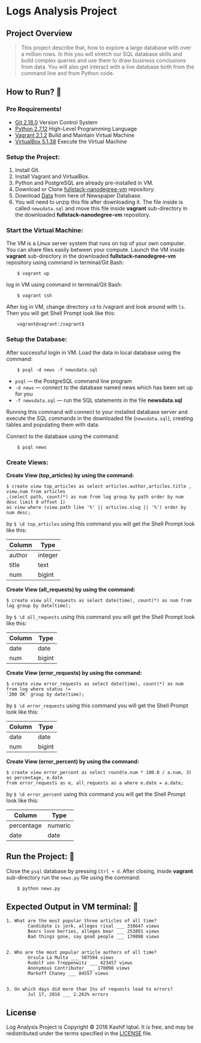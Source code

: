 # Logs Analysis Project
## Project Overview
> This project describe that, how to explore a large database with over a million rows. In this you will stretch our SQL database skills and build complex queries and use them to draw business conclusions from data. You will also get interact with a live database both from the command line and from Python code.

## How to Run? :traffic_light:
### Pre Requirements!
* [Git 2.18.0](https://git-scm.com/) Version Control System
* [Python 2.7.12](https://www.python.org/downloads/windows/) High-Level Programming Language
* [Vagrant 2.1.2](https://www.vagrantup.com/) Build and Maintain Virtual Machine
* [VirtualBox 5.1.38](https://www.virtualbox.org/wiki/Download_Old_Builds_5_1) Execute the Virtual Machine

### Setup the Project:
1. Install Git.
2. Install Vagrant and VirtualBox.
3. Python and PostgreSQL are already pre-installed in VM.
2. Download or Clone [fullstack-nanodegree-vm](https://github.com/udacity/fullstack-nanodegree-vm) repository.
3. Download [Data](https://d17h27t6h515a5.cloudfront.net/topher/2016/August/57b5f748_newsdata/newsdata.zip) from here of Newspaper Database.
4. You will need to unzip this file after downloading it. The file inside is called `newsdata.sql` and move this file inside **vagrant** sub-directory in the downloaded **fullstack-nanodegree-vm** repository.

### Start the Virtual Machine:
The VM is a Linux server system that runs on top of your own computer. You can share files easily between your compute. Launch the VM inside **vagrant** sub-directory in the downloaded **fullstack-nanodegree-vm** repository using command in terminal/Git Bash:
```
    $ vagrant up
```
log in VM using command in terminal/Git Bash:
```
    $ vagrant ssh
```
After log in VM, change directory `cd` to /vagrant and look around with `ls`. Then you will get Shell Prompt look like this:
```
    vagrant@vagrant:/vagrant$
```
### Setup the Database:
After successful login in VM. Load the data in local database using the command:
```
    $ psql -d news -f newsdata.sql
```
- `psql` — the PostgreSQL command line program
- `-d news` — connect to the database named news which has been set up for you
- `-f newsdata.sql` — run the SQL statements in the file **newsdata.sql**

Running this command will connect to your installed database server and execute the SQL commands in the downloaded file (`newsdata.sql`), creating tables and populating them with data.

Connect to the database using the command:
```
    $ psql news
```
### Create Views:
**Create View (top_articles) by using the command:**
```
$ create view top_articles as select articles.author,articles.title , view.num from articles
,(select path, count(*) as num from log group by path order by num desc limit 8 offset 1)
as view where (view.path like '%' || articles.slug || '%') order by num desc;
```
by `$ \d top_articles` using this command you will get the Shell Prompt look like this:

| Column | Type    |
| -------| ------- |
| author | integer |
| title  | text    |
| num    | bigint  |

**Create View (all_requests) by using the command:**
```
$ create view all_requests as select date(time), count(*) as num from log group by date(time);
```
by `$ \d all_requests` using this command you will get the Shell Prompt look like this:

| Column | Type   |
| -------| -------|
| date   | date   |
| num    | bigint |

**Create View (error_requests) by using the command:**
```
$ create view error_requests as select date(time), count(*) as num from log where status !=
'200 OK' group by date(time);
```
by `$ \d error_requests` using this command you will get the Shell Prompt look like this:

| Column | Type   |
| -------| -------|
| date   | date   |
| num    | bigint |

**Create View (error_percent) by using the command:**
```
$ create view error_percent as select round(e.num * 100.0 / a.num, 3) as percentage, e.date
from error_requests as e, all_requests as a where e.date = a.date;
```
by `$ \d error_percent` using this command you will get the Shell Prompt look like this:

|   Column   |  Type   |
|  --------  | --------|
| percentage | numeric |
| date       | date    |

## Run the Project: :rocket:
Close the `psql` database by pressing `Ctrl + d`. After closing, inside **vagrant** sub-directory run the `news.py` file using the command:
```
    $ python news.py
```

## Expected Output in VM terminal: :camel:
```
1. What are the most popular three articles of all time?
        Candidate is jerk, alleges rival ___ 338647 views
        Bears love berries, alleges bear ___ 253801 views
        Bad things gone, say good people ___ 170098 views


2. Who are the most popular article authors of all time?
        Ursula La Multa ___ 507594 views
        Rudolf von Treppenwitz ___ 423457 views
        Anonymous Contributor ___ 170098 views
        Markoff Chaney ___ 84557 views


3. On which days did more than 1%s of requests lead to errors?
        Jul 17, 2016 ___ 2.263% errors
```

## License
Log Analysis Project is Copyright :copyright: 2018 Kashif Iqbal. It is free, and may be redistributed under the terms specified in the [LICENSE](https://choosealicense.com/licenses/mit/#) file.